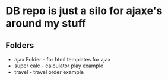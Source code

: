 # DB repo is just a silo for ajaxe's around my stuff


## Folders

* ajax Folder - for html templates for ajax
* super calc - calculator play example
* travel - travel order example